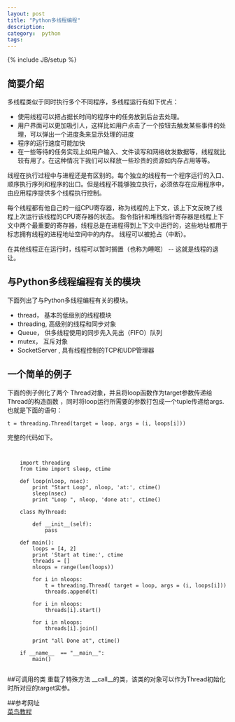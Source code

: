 ```yaml
---
layout: post
title: "Python多线程编程"
description: 
category:  python
tags: 
---
```

{% include JB/setup %}
## 简要介绍
多线程类似于同时执行多个不同程序，多线程运行有如下优点：  

* 使用线程可以把占据长时间的程序中的任务放到后台去处理。
* 用户界面可以更加吸引人，这样比如用户点击了一个按钮去触发某些事件的处理，可以弹出一个进度条来显示处理的进度
* 程序的运行速度可能加快
* 在一些等待的任务实现上如用户输入、文件读写和网络收发数据等，线程就比较有用了。在这种情况下我们可以释放一些珍贵的资源如内存占用等等。

线程在执行过程中与进程还是有区别的。每个独立的线程有一个程序运行的入口、顺序执行序列和程序的出口。但是线程不能够独立执行，必须依存在应用程序中，由应用程序提供多个线程执行控制。

每个线程都有他自己的一组CPU寄存器，称为线程的上下文，该上下文反映了线程上次运行该线程的CPU寄存器的状态。
指令指针和堆栈指针寄存器是线程上下文中两个最重要的寄存器，线程总是在进程得到上下文中运行的，这些地址都用于标志拥有线程的进程地址空间中的内存。
线程可以被抢占（中断）。

在其他线程正在运行时，线程可以暂时搁置（也称为睡眠） -- 这就是线程的退让。  

## 与Python多线程编程有关的模块
下面列出了与Python多线程编程有关的模块。  

* thread， 基本的低级别的线程模块
* threading, 高级别的线程和同步对象
* Queue， 供多线程使用的同步先入先出（FIFO）队列
* mutex， 互斥对象
* SocketServer , 具有线程控制的TCP和UDP管理器

## 一个简单的例子
下面的例子例化了两个 Thread对象，并且将loop函数作为target参数传递给Thread的构造函数
，同时将loop运行所需要的参数打包成一个tuple传递给args.也就是下面的语句：

    t = threading.Thread(target = loop, args = (i, loops[i]))
    
完整的代码如下。

<pre><code>

    import threading
    from time import sleep, ctime
    
    def loop(nloop, nsec):
        print "Start Loop", nloop, 'at:', ctime()
        sleep(nsec)
        print "Loop ", nloop, 'done at:', ctime()
            
    class MyThread:
        
        def __init__(self):
            pass
            
    def main():
        loops = [4, 2]
        print 'Start at time:', ctime
        threads = []
        nloops = range(len(loops))
        
        for i in nloops:
            t = threading.Thread( target = loop, args = (i, loops[i]))
            threads.append(t)
    
        for i in nloops:
            threads[i].start()
        
        for i in nloops:
            threads[i].join()
        
        print "all Done at", ctime()
        
    if __name__  == "__main__":
        main()

</code></pre>

##可调用的类
重载了特殊方法 __call__的类，该类的对象可以作为Thread初始化时所对应的target实参。

##参考网址  
[菜鸟教程](http://www.runoob.com/python/python-multithreading.html)